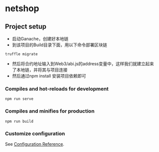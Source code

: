 # netshop

## Project setup

- 启动Ganache，创建好本地链
- 到该项目的Build目录下面，用以下命令部署区块链

```
truffle migrate
```

- 然后将合约地址输入到Web3/abi.js的address变量中，这样我们就建立起来了本地链，并将其与项目连接
- 然后通过npm install 安装项目依赖即可

### Compiles and hot-reloads for development

```
npm run serve
```

### Compiles and minifies for production
```
npm run build
```

### Customize configuration
See [Configuration Reference](https://cli.vuejs.org/config/).

